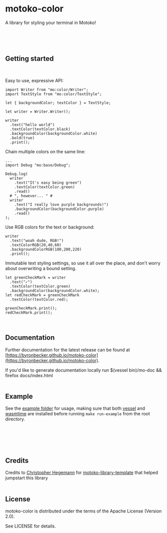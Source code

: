 # motoko-color

A library for styling your terminal in Motoko!

<br/>
<br/>
<br/>

## Getting started
<br/>

Easy to use, expressive API:
```motoko
import Writer from "mo:color/Writer";
import TextStyle from "mo:color/TextStyle";

let { backgroundColor; textColor } = TextStyle;

let writer = Writer.Writer();

writer
  .text("hello world")
  .textColor(textColor.black)
  .backgroundColor(backgroundColor.white)
  .bold(true)
  .print();
```

Chain multiple colors on the same line:
```motoko
...
import Debug "mo:base/Debug";

Debug.log(
  writer
    .text("It's easy being green")
    .textColor(textColor.green)
    .read()
  # ", however... " #
  writer
    .text("I really love purple backgrounds!")
    .backgroundColor(backgroundColor.purple)
    .read()
);
```
      
Use RGB colors for the text or background:
```motoko
writer
  .text("woah dude, RGB!")
  .textColorRGB(20,40,60)
  .backgroundColorRGB(180,200,220)
  .print();
```

Immutable text styling settings, so use it all over the place, and don't worry about overwriting a bound setting.
```motoko
let greenCheckMark = writer
  .text("✓")
  .textColor(textColor.green)
  .backgroundColor(backgroundColor.white);
let redCheckMark = greenCheckMark
  .textColor(textColor.red);

greenCheckMark.print();
redCheckMark.print();
```
<br/>

## Documentation

Further documentation for the latest release can be found at [https://byronbecker.github.io/motoko-color](https://byronbecker.github.io/motoko-color).

If you'd like to generate documentation locally run $(vessel bin)/mo-doc && firefox docs/index.html
<br/>
<br/>

## Example
See the [example folder](https://github.com/ByronBecker/motoko-color/tree/main/example) for usage,
making sure that both [vessel](https://github.com/dfinity/vessel) and [wasmtime](https://wasmtime.dev/) are installed before running `make run-example` from the root directory.

<br/>
<br/>
<br/>
<br/>

## Credits
Credits to [Christopher Hegemann](https://github.com/kritzcreek) for [motoko-library-template](https://github.com/kritzcreek/motoko-library-template) that helped jumpstart this library
<br/>
<br/>

## License

motoko-color is distributed under the terms of the Apache License (Version 2.0).

See LICENSE for details.
